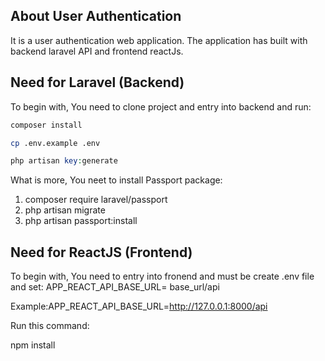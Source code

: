 

## About User Authentication

It is a user authentication web application. The application has built with backend laravel API and frontend reactJs.

## Need for Laravel (Backend)

To begin with, You need to clone project and entry into backend and run:
```sh
composer install
```

```sh
cp .env.example .env
```
```php
php artisan key:generate
```

What is more, You neet to install Passport package:

1. composer require laravel/passport
2. php artisan migrate
3. php artisan passport:install

## Need for ReactJS (Frontend)

To begin with, You need to entry into fronend and must be create .env file and set:
APP_REACT_API_BASE_URL= base_url/api

Example:APP_REACT_API_BASE_URL=http://127.0.0.1:8000/api

Run this command:

npm install
